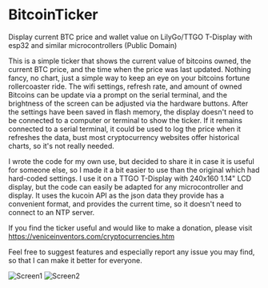 # BitcoinTicker
Display current BTC price and wallet value on LilyGo/TTGO T-Display with esp32 and similar microcontrollers
(Public Domain)

This is a simple ticker that shows the current value of bitcoins owned, the current BTC price, and the time when the price was last updated.
Nothing fancy, no chart, just a simple way to keep an eye on your bitcoins fortune rollercoaster ride.
The wifi settings, refresh rate, and amount of owned Bitcoins can be update via a prompt on the serial terminal, and the brightness of the screen can be adjusted via the hardware buttons.
After the settings have been saved in flash memory, the display doesn't need to be connected to a computer or terminal to show the ticker. 
If it remains connected to a serial terminal, it could be used to log the price when it refreshes the data, bust most cryptocurrency websites offer historical charts, so it's not really needed.

I wrote the code for my own use, but decided to share it in case it is useful for someone else, so I made it a bit easier to use than the original which had hard-coded settings.
I use it on a TTGO T-Display with 240x160 1.14" LCD display, but the code can easily be adapted for any microcontroller and display.
It uses the kucoin API as the json data they provide has a convenient format, and provides the current time, so it doesn't need to connect to an NTP server.

If you find the ticker useful and would like to make a donation, please visit https://veniceinventors.com/cryptocurrencies.htm

Feel free to suggest features and especially report any issue you may find, so that I can make it better for everyone.

![Screen1](https://github.com/user-attachments/assets/24480755-f6ea-48a0-be2a-a0a3cc2916cc)
![Screen2](https://github.com/user-attachments/assets/5378664c-7bd0-4921-a697-4bf97645db39)
